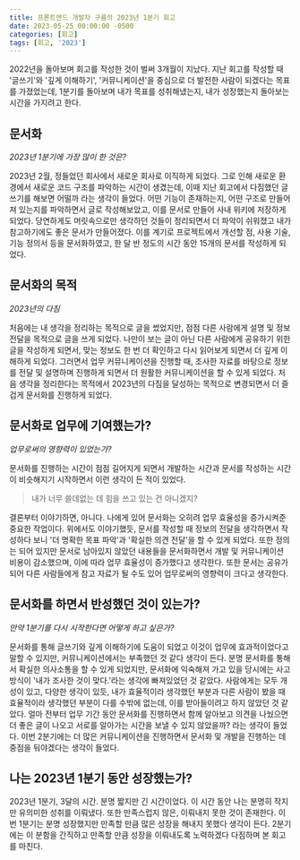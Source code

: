 ```yaml
---
title: 프론트엔드 개발자 구름의 2023년 1분기 회고
date: 2023-05-25 00:00:00 -0500
categories: [회고]
tags: [회고, '2023']
---
```


2022년을 돌아보며 회고를 작성한 것이 벌써 3개월이 지났다.
지난 회고를 작성할 때 '글쓰기'와 '깊게 이해하기', '커뮤니케이션'을 중심으로 더 발전한 사람이 되겠다는 목표를 가졌었는데, 1분기를 돌아보며 내가 목표를 성취해냈는지, 내가 성장했는지 돌아보는 시간을 가지려고 한다.

## 문서화
*2023년 1분기에 가장 많이 한 것은?*

2023년 2월, 정들었던 회사에서 새로운 회사로 이직하게 되었다.
그로 인해 새로운 환경에서 새로운 코드 구조를 파악하는 시간이 생겼는데, 이때 지난 회고에서 다짐했던 글쓰기를 해보면 어떨까 라는 생각이 들었다.
어떤 기능이 존재하는지, 어떤 구조로 만들어져 있는지를 파악하면서 글로 작성해보았고, 이를 문서로 만들어 사내 위키에 저장하게 되었다.
당연하게도 머릿속으로만 생각하던 것들이 정리되면서 더 파악이 쉬워졌고 내가 참고하기에도 좋은 문서가 만들어졌다.
이를 계기로 프로젝트에서 개선할 점, 사용 기술, 기능 정의서 등을 문서화하였고, 한 달 반 정도의 시간 동안 15개의 문서를 작성하게 되었다.

## 문서화의 목적
*2023년의 다짐*

처음에는 내 생각을 정리하는 목적으로 글을 썼었지만, 점점 다른 사람에게 설명 및 정보 전달을 목적으로 글을 쓰게 되었다.
나만이 보는 글이 아닌 다른 사람에게 공유하기 위한 글을 작성하게 되면서, 맞는 정보도 한 번 더 확인하고 다시 읽어보게 되면서 더 깊게 이해하게 되었다.
그러면서 업무 커뮤니케이션을 진행할 때, 조사한 자료를 바탕으로 정보를 전달 및 설명하며 진행하게 되면서 더 원활한 커뮤니케이션을 할 수 있게 되었다.
처음 생각을 정리한다는 목적에서 2023년의 다짐을 달성하는 목적으로 변경되면서 더 즐겁게 문서화를 진행하게 되었다.

## 문서화로 업무에 기여했는가?
*업무로써의 영향력이 있었는가?*

문서화를 진행하는 시간이 점점 길어지게 되면서 개발하는 시간과 문서를 작성하는 시간이 비슷해지기 시작하면서 이런 생각이 든 적이 있었다.

> 내가 너무 쓸데없는 데 힘을 쓰고 있는 건 아니겠지?

결론부터 이야기하면, 아니다.
나에게 있어 문서화는 오히려 업무 효율성을 증가시켜준 중요한 작업이다.
위에서도 이야기했듯, 문서를 작성할 때 정보의 전달을 생각하면서 작성하다 보니 '더 명확한 목표 파악'과 '확실한 의견 전달'을 할 수 있게 되었다.
또한 정의는 되어 있지만 문서로 남아있지 않았던 내용들을 문서화하면서 개발 및 커뮤니케이션 비용이 감소했으며, 이에 따라 업무 효율성이 증가했다고 생각한다.
또한 문서는 공유가 되어 다른 사람들에게 참고 자료가 될 수도 있어 업무로써의 영향력이 크다고 생각한다.

## 문서화를 하면서 반성했던 것이 있는가?
*만약 1분기를 다시 시작한다면 어떻게 하고 싶은가?*

문서화를 통해 글쓰기와 깊게 이해하기에 도움이 되었고 이것이 업무에 효과적이었다고 말할 수 있지만, 커뮤니케이션에서는 부족했던 것 같다 생각이 든다.
분명 문서화를 통해서 확실한 의사소통을 할 수 있게 되었지만, 문서화에 익숙해져 가고 있을 당시에는 사고방식이 '내가 조사한 것이 맞다.'라는 생각에 빠져있었던 것 같았다.
사람에게는 모두 개성이 있고, 다양한 생각이 있듯, 내가 효율적이라 생각했던 부분과 다른 사람이 봤을 때 효율적이라 생각했던 부분이 다를 수밖에 없는데, 이를 받아들이려고 하지 않았던 것 같았다.
얼마 전부터 업무 기간 동안 문서화를 진행하면서 함께 알아보고 의견을 나눴으면 더 좋은 글이 나오고 서로를 알아가는 시간을 보낼 수 있지 않았을까? 라는 생각이 들었다.
이번 2분기에는 더 많은 커뮤니케이션을 진행하면서 문서화 및 개발을 진행하는 데 중점을 둬야겠다는 생각이 들었다.

## 나는 2023년 1분기 동안 성장했는가?

2023년 1분기, 3달의 시간. 분명 짧지만 긴 시간이었다.
이 시간 동안 나는 분명히 작지만 유의미한 성취를 이뤄냈다.
또한 만족스럽지 않은, 이뤄내지 못한 것이 존재한다.
이번 1분기는 분명 성장했지만 만족할 만큼 많은 성장을 해내지 못했다 생각이 든다.
2분기에는 이 분함을 간직하고 만족할 만큼 성장을 이뤄내도록 노력하겠다 다짐하며 본 회고를 마친다.
